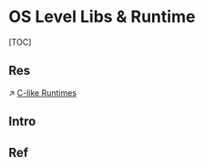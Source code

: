# OS Level Libs & Runtime

[TOC]



## Res
↗ [C-like Runtimes](../../../👩‍💻%20Languages%20Programming/🛠️%20Programming%20Tools%20Chain/🚠%20Runtimes%20&%20SDKs/C-like%20Runtimes/C-like%20Runtimes.md)


## Intro


## Ref

